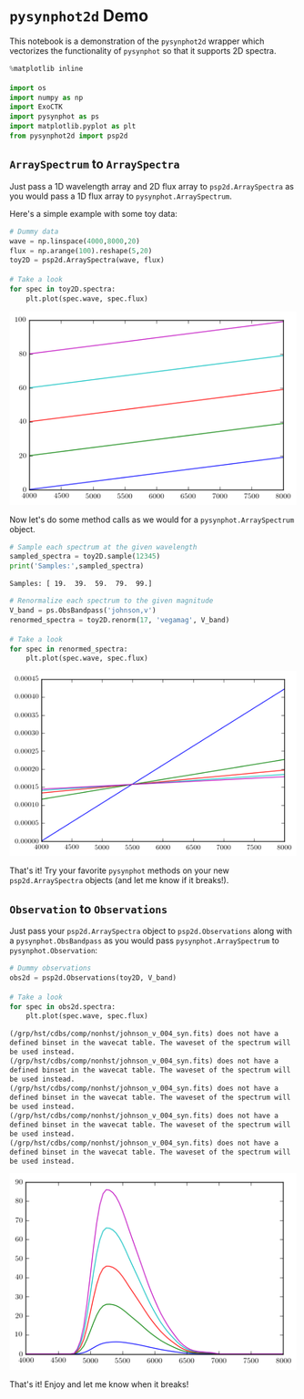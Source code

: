 
# `pysynphot2d` Demo

This notebook is a demonstration of the `pysynphot2d` wrapper which vectorizes the functionality of `pysynphot` so that it supports 2D spectra.


```python
%matplotlib inline

import os
import numpy as np
import ExoCTK
import pysynphot as ps
import matplotlib.pyplot as plt
from pysynphot2d import psp2d
```

## `ArraySpectrum` to `ArraySpectra`

Just pass a 1D wavelength array and 2D flux array to `psp2d.ArraySpectra` as you would pass a 1D flux array to `pysynphot.ArraySpectrum`.

Here's a simple example with some toy data:


```python
# Dummy data
wave = np.linspace(4000,8000,20)
flux = np.arange(100).reshape(5,20)
toy2D = psp2d.ArraySpectra(wave, flux)

# Take a look
for spec in toy2D.spectra:
    plt.plot(spec.wave, spec.flux)
```


![png](psp2d_demo_files/psp2d_demo_3_0.png)


Now let's do some method calls as we would for a `pysynphot.ArraySpectrum` object.


```python
# Sample each spectrum at the given wavelength
sampled_spectra = toy2D.sample(12345)
print('Samples:',sampled_spectra)
```

    Samples: [ 19.  39.  59.  79.  99.]



```python
# Renormalize each spectrum to the given magnitude
V_band = ps.ObsBandpass('johnson,v')
renormed_spectra = toy2D.renorm(17, 'vegamag', V_band)

# Take a look
for spec in renormed_spectra:
    plt.plot(spec.wave, spec.flux)
```


![png](psp2d_demo_files/psp2d_demo_6_0.png)


That's it! Try your favorite `pysynphot` methods on your new `psp2d.ArraySpectra` objects (and let me know if it breaks!).

## `Observation` to `Observations`

Just pass your `psp2d.ArraySpectra` object to `psp2d.Observations` along with a `pysynphot.ObsBandpass` as you would pass `pysynphot.ArraySpectrum` to `pysynphot.Observation`:


```python
# Dummy observations
obs2d = psp2d.Observations(toy2D, V_band)

# Take a look
for spec in obs2d.spectra:
    plt.plot(spec.wave, spec.flux)
```

    (/grp/hst/cdbs/comp/nonhst/johnson_v_004_syn.fits) does not have a defined binset in the wavecat table. The waveset of the spectrum will be used instead.
    (/grp/hst/cdbs/comp/nonhst/johnson_v_004_syn.fits) does not have a defined binset in the wavecat table. The waveset of the spectrum will be used instead.
    (/grp/hst/cdbs/comp/nonhst/johnson_v_004_syn.fits) does not have a defined binset in the wavecat table. The waveset of the spectrum will be used instead.
    (/grp/hst/cdbs/comp/nonhst/johnson_v_004_syn.fits) does not have a defined binset in the wavecat table. The waveset of the spectrum will be used instead.
    (/grp/hst/cdbs/comp/nonhst/johnson_v_004_syn.fits) does not have a defined binset in the wavecat table. The waveset of the spectrum will be used instead.



![png](psp2d_demo_files/psp2d_demo_9_1.png)


That's it! Enjoy and let me know when it breaks!
